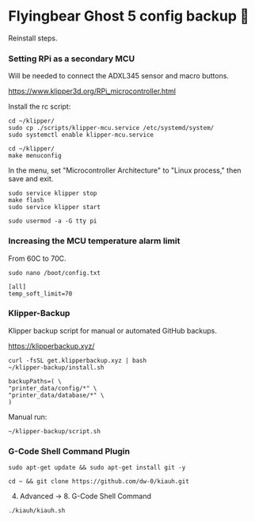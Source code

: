 # Flyingbear Ghost 5 config backup 💾
Reinstall steps.

### Setting RPi as a secondary MCU
Will be needed to connect the ADXL345 sensor and macro buttons.

https://www.klipper3d.org/RPi_microcontroller.html

Install the rc script:
```shell
cd ~/klipper/
sudo cp ./scripts/klipper-mcu.service /etc/systemd/system/
sudo systemctl enable klipper-mcu.service
```

```
cd ~/klipper/
make menuconfig
```
In the menu, set "Microcontroller Architecture" to "Linux process," then save and exit.

```shell
sudo service klipper stop
make flash
sudo service klipper start

sudo usermod -a -G tty pi
```
### Increasing the MCU temperature alarm limit
From 60C to 70C.
```shell
sudo nano /boot/config.txt

[all]
temp_soft_limit=70
```

### Klipper-Backup
Klipper backup script for manual or automated GitHub backups.

https://klipperbackup.xyz/

```shell
curl -fsSL get.klipperbackup.xyz | bash
~/klipper-backup/install.sh
```

```shell
backupPaths=( \
"printer_data/config/*" \
"printer_data/database/*" \
)
```

Manual run:
```shell
~/klipper-backup/script.sh
```

### G-Code Shell Command Plugin
```shell
sudo apt-get update && sudo apt-get install git -y

cd ~ && git clone https://github.com/dw-0/kiauh.git
```

4. Advanced -> 8. G-Code Shell Command
```shell
./kiauh/kiauh.sh
```
